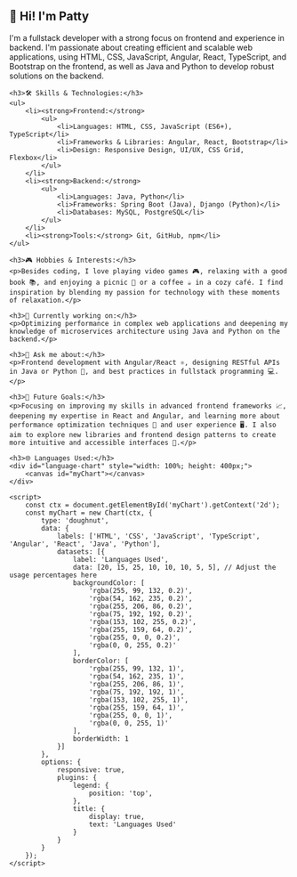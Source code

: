 <!DOCTYPE html>
<html lang="en">
<head>
    <meta charset="UTF-8">
    <meta name="viewport" content="width=device-width, initial-scale=1.0">
    <title>GitHub Profile</title>
    <script src="https://cdn.jsdelivr.net/npm/chart.js"></script>
    <style>
        /* Opcional: estilos para centrar la gráfica */
        #language-chart {
            max-width: 600px;
            margin: auto;
        }
    </style>
</head>
<body>
    <h2>👋 Hi! I'm Patty</h2>
    <p>I'm a fullstack developer with a strong focus on frontend and experience in backend. I'm passionate about creating efficient and scalable web applications, using HTML, CSS, JavaScript, Angular, React, TypeScript, and Bootstrap on the frontend, as well as Java and Python to develop robust solutions on the backend.</p>

    <h3>🛠️ Skills & Technologies:</h3>
    <ul>
        <li><strong>Frontend:</strong>
            <ul>
                <li>Languages: HTML, CSS, JavaScript (ES6+), TypeScript</li>
                <li>Frameworks & Libraries: Angular, React, Bootstrap</li>
                <li>Design: Responsive Design, UI/UX, CSS Grid, Flexbox</li>
            </ul>
        </li>
        <li><strong>Backend:</strong>
            <ul>
                <li>Languages: Java, Python</li>
                <li>Frameworks: Spring Boot (Java), Django (Python)</li>
                <li>Databases: MySQL, PostgreSQL</li>
            </ul>
        </li>
        <li><strong>Tools:</strong> Git, GitHub, npm</li>
    </ul>

    <h3>🎮 Hobbies & Interests:</h3>
    <p>Besides coding, I love playing video games 🎮, relaxing with a good book 📚, and enjoying a picnic 🧺 or a coffee ☕ in a cozy café. I find inspiration by blending my passion for technology with these moments of relaxation.</p>

    <h3>🚀 Currently working on:</h3>
    <p>Optimizing performance in complex web applications and deepening my knowledge of microservices architecture using Java and Python on the backend.</p>

    <h3>💬 Ask me about:</h3>
    <p>Frontend development with Angular/React ⚛️, designing RESTful APIs in Java or Python 🐍, and best practices in fullstack programming 💻.</p>

    <h3>🎯 Future Goals:</h3>
    <p>Focusing on improving my skills in advanced frontend frameworks 📈, deepening my expertise in React and Angular, and learning more about performance optimization techniques 🚀 and user experience 🖥️. I also aim to explore new libraries and frontend design patterns to create more intuitive and accessible interfaces 🎨.</p>

    <h3>🌐 Languages Used:</h3>
    <div id="language-chart" style="width: 100%; height: 400px;">
        <canvas id="myChart"></canvas>
    </div>

    <script>
        const ctx = document.getElementById('myChart').getContext('2d');
        const myChart = new Chart(ctx, {
            type: 'doughnut',
            data: {
                labels: ['HTML', 'CSS', 'JavaScript', 'TypeScript', 'Angular', 'React', 'Java', 'Python'],
                datasets: [{
                    label: 'Languages Used',
                    data: [20, 15, 25, 10, 10, 10, 5, 5], // Adjust the usage percentages here
                    backgroundColor: [
                        'rgba(255, 99, 132, 0.2)',
                        'rgba(54, 162, 235, 0.2)',
                        'rgba(255, 206, 86, 0.2)',
                        'rgba(75, 192, 192, 0.2)',
                        'rgba(153, 102, 255, 0.2)',
                        'rgba(255, 159, 64, 0.2)',
                        'rgba(255, 0, 0, 0.2)',
                        'rgba(0, 0, 255, 0.2)'
                    ],
                    borderColor: [
                        'rgba(255, 99, 132, 1)',
                        'rgba(54, 162, 235, 1)',
                        'rgba(255, 206, 86, 1)',
                        'rgba(75, 192, 192, 1)',
                        'rgba(153, 102, 255, 1)',
                        'rgba(255, 159, 64, 1)',
                        'rgba(255, 0, 0, 1)',
                        'rgba(0, 0, 255, 1)'
                    ],
                    borderWidth: 1
                }]
            },
            options: {
                responsive: true,
                plugins: {
                    legend: {
                        position: 'top',
                    },
                    title: {
                        display: true,
                        text: 'Languages Used'
                    }
                }
            }
        });
    </script>
</body>
</html>

